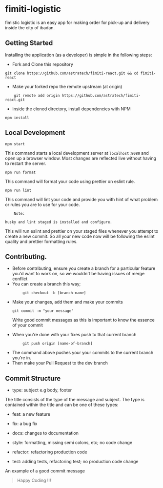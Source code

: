 # fimiti-logistic

fimistic logistic is an easy app for making order for pick-up and delivery inside the city of ibadan.

## Getting Started

Installing the application (as a developer) is simple in the following steps:

- Fork and Clone this repository

```git
git clone https://github.com/astratech/fimiti-react.git && cd fimiti-react
```

- Make your forked repo the remote upstream (at origin)

```
    git remote add origin https://github.com/astratech/fimiti-react.git
```

- Inside the cloned directory, install dependencies with NPM

```npm
npm install
```

## Local Development

```console
npm start
```

This command starts a local development server at `localhost:8080` and open up a browser window. Most changes are reflected live without having to restart the server.

```console
npm run format
```

This command will format your code using prettier on eslint rule.

```console
npm run lint
```

This command will lint your code and provide you with hint of what problem or rules you are to use for your code.

```console
    Note:
```

```
husky and lint staged is installed and configure.

```

This will run eslint and prettier on your staged files whenever you attempt to create a new commit. So all your new code now will be following the eslint quality and prettier formatting rules.

## Contributing.

- Before contributing, ensure you create a branch for a particular feature you'd want to work on, so we wouldn't be having issues of merge conflict
- You can create a branch this way;

```git
        git checkout -b [branch-name]
```

- Make your changes, add them and make your commits

  ```
  git commit -m "your message"
  ```

  Write good commit messages as this is important to know the essence of your commit

- When you're done with your fixes push to that current branch

```git
        git push origin [name-of-branch]
```

- The command above pushes your your commits to the current branch you're in.
- Then make your Pull Request to the dev branch

## Commit Structure

- type: subject e.g body, footer

The title consists of the type of the message and subject.
The type is contained within the title and can be one of these types:

- feat: a new feature

- fix: a bug fix

- docs: changes to documentation

- style: formatting, missing semi colons, etc; no code change

- refactor: refactoring production code

- test: adding tests, refactoring test; no production code change

An example of a good commit message

> Happy Coding !!!
